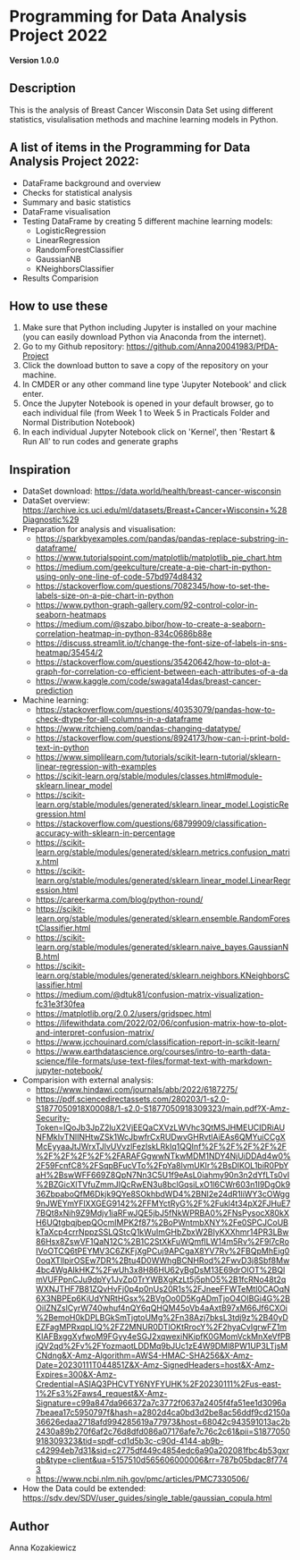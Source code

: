 # Programming for Data Analysis Project 2022

**Version 1.0.0**

## Description
This is the analysis of Breast Cancer Wisconsin Data Set using different statistics, visulalisation methods and machine learning models in Python.

## A list of items in the Programming for Data Analysis Project 2022:
- DataFrame background and overview
- Checks for statistical analysis
- Summary and basic statistics
- DataFrame visualisation
- Testing DataFrame by creating 5 different machine learning models:
    - LogisticRegression
    - LinearRegression
    - RandomForestClassifier
    - GaussianNB
    - KNeighborsClassifier
- Results Comparision

## How to use these
1. Make sure that Python including Jupyter is installed on your machine (you can easily download Python via Anaconda from the internet).
2. Go to my Github repository: https://github.com/Anna20041983/PfDA-Project
3. Click the download button to save a copy of the repository on your machine.
4. In CMDER or any other command line type 'Jupyter Notebook' and click enter.
5. Once the Jupyter Notebook is opened in your default browser, go to each individual file (from Week 1 to Week 5 in Practicals Folder and Normal Distribution Notebook)
6. In each individual Jupyter Notebook click on 'Kernel', then 'Restart & Run All' to run codes and generate graphs

## Inspiration
- DataSet download: https://data.world/health/breast-cancer-wisconsin
- DataSet overview: https://archive.ics.uci.edu/ml/datasets/Breast+Cancer+Wisconsin+%28Diagnostic%29
- Preparation for analysis and visualisation:
    - https://sparkbyexamples.com/pandas/pandas-replace-substring-in-dataframe/
    - https://www.tutorialspoint.com/matplotlib/matplotlib_pie_chart.htm
    - https://medium.com/geekculture/create-a-pie-chart-in-python-using-only-one-line-of-code-57bd974d8432
    - https://stackoverflow.com/questions/7082345/how-to-set-the-labels-size-on-a-pie-chart-in-python
    - https://www.python-graph-gallery.com/92-control-color-in-seaborn-heatmaps
    - https://medium.com/@szabo.bibor/how-to-create-a-seaborn-correlation-heatmap-in-python-834c0686b88e
    - https://discuss.streamlit.io/t/change-the-font-size-of-labels-in-sns-heatmap/35454/2
    - https://stackoverflow.com/questions/35420642/how-to-plot-a-graph-for-correlation-co-efficient-between-each-attributes-of-a-da
    - https://www.kaggle.com/code/swagata14das/breast-cancer-prediction
- Machine learning:
    - https://stackoverflow.com/questions/40353079/pandas-how-to-check-dtype-for-all-columns-in-a-dataframe
    - https://www.ritchieng.com/pandas-changing-datatype/
    - https://stackoverflow.com/questions/8924173/how-can-i-print-bold-text-in-python
    - https://www.simplilearn.com/tutorials/scikit-learn-tutorial/sklearn-linear-regression-with-examples
    - https://scikit-learn.org/stable/modules/classes.html#module-sklearn.linear_model
    - https://scikit-learn.org/stable/modules/generated/sklearn.linear_model.LogisticRegression.html
    - https://stackoverflow.com/questions/68799909/classification-accuracy-with-sklearn-in-percentage
    - https://scikit-learn.org/stable/modules/generated/sklearn.metrics.confusion_matrix.html
    - https://scikit-learn.org/stable/modules/generated/sklearn.linear_model.LinearRegression.html
    - https://careerkarma.com/blog/python-round/
    - https://scikit-learn.org/stable/modules/generated/sklearn.ensemble.RandomForestClassifier.html
    - https://scikit-learn.org/stable/modules/generated/sklearn.naive_bayes.GaussianNB.html
    - https://scikit-learn.org/stable/modules/generated/sklearn.neighbors.KNeighborsClassifier.html
    - https://medium.com/@dtuk81/confusion-matrix-visualization-fc31e3f30fea
    - https://matplotlib.org/2.0.2/users/gridspec.html
    - https://lifewithdata.com/2022/02/06/confusion-matrix-how-to-plot-and-interpret-confusion-matrix/
    - https://www.jcchouinard.com/classification-report-in-scikit-learn/
    - https://www.earthdatascience.org/courses/intro-to-earth-data-science/file-formats/use-text-files/format-text-with-markdown-jupyter-notebook/
- Comparision with external analysis:
    - https://www.hindawi.com/journals/abb/2022/6187275/
    - https://pdf.sciencedirectassets.com/280203/1-s2.0-S1877050918X00088/1-s2.0-S1877050918309323/main.pdf?X-Amz-Security-Token=IQoJb3JpZ2luX2VjEEQaCXVzLWVhc3QtMSJHMEUCIDRiAUNFMkIvTNlINHtwZSk1WcJbwfrCxRUDwvGHRvtlAiEAs6QMYuiCCgXMcEyyaaJtJWrxTJlvUVvzlFezIskLRkIq1QQInf%2F%2F%2F%2F%2F%2F%2F%2F%2F%2FARAFGgwwNTkwMDM1NDY4NjUiDDAd4w0%2F59FcnfC8%2FSqpBFucVTo%2FpYa8lvmUKIr%2BsDlKOL1biR0PbYaH%2BswWFF669Z8QpN7Nn3C5U1f9eAsL0iahmy90n3n2dYfLTs0vI%2BZGicXlTVfuZmmJIQcRwEN3u8bclGqsiLxO1l6CWr603n1I9DgOk936ZbpaboQfM6Dkjk9QYe8SOkhbdWD4%2BNl2e24dR1liWY3cOWgg9nJWEYmYFlXXGEG9142%2FFMYctRyG%2F%2Fukl4t34pX2FJHuE77BQt8xNih9Z9Mdjv1iaRFwJQE5jbJ5fNkWPRBA0%2FNsPysocX80kXH6UQtgbqjbepQOcmIMPK2f87%2BoPWntmbXNY%2Fe0SPCJCoUBkTaXcp4crrNppzSSLQStcQ1kWuImGHbZbxW2BIyKXXhmr14PR3LBw86Hsx8ZswVF1QaN12C%2B1C2StXkFuWQmfILW14m5Rv%2F9l7cRoIVoOTCQ6tPEYMV3C6ZKFjXgPCuj9APCgaX8YV7Rv%2FBQpMhEig00oqXTlIpirOSEw7DR%2Btu4D0WWhgBCNHRod%2FwvD3j8Sbf8Mw4bc4WgAIkHKZ%2FwUh3x8H86HU62yBgDsM13E69drOlOT%2BQlmVUFPpnCJu9dpYy1JvZp0TrYWBXgKzLt5j5phO5%2B1fcRNo48t2qWXNJTHF7B81ZQvHvFj0p4p0nUs20R1s%2FJneeFFWTeMtI0CAOqN6X3NBPEp6KiUdYNRtHGsx%2BVgOo0D5KgADmTjoO4OIBGi4G%2BOiIZNZslCyrW740whuf4nQY6qQHQM45oVb4aAxtB97xM66Jf6CXOi%2BemoH0kDPLBGkSmTjgtoUMg%2Fn38Azj7bksL3tdj9z%2B40yDEZFagMPRxqpLIQ%2FZ2MNUR0DTlOKtRrocY%2F2hyaCvIgrwFZ1mKIAFBxggXyfwoM9FGyy4eSGJ2xqwexiNKipfK0GMomVckMnXeVfPBjQV2qd%2Fv%2FYozmaotLDDMq9bJUc1zE4W9DMl8PW1UP3LTjsMCNdng&X-Amz-Algorithm=AWS4-HMAC-SHA256&X-Amz-Date=20230111T044851Z&X-Amz-SignedHeaders=host&X-Amz-Expires=300&X-Amz-Credential=ASIAQ3PHCVTY6NYFYUHK%2F20230111%2Fus-east-1%2Fs3%2Faws4_request&X-Amz-Signature=c99a847da966372a7c3772f0637a2405f4fa51ee1d3096a7beaea17c5950797f&hash=a2802d4ca0bd3d2be8ac56ddf9cd2150a36626edaa2718afd994285619a77973&host=68042c943591013ac2b2430a89b270f6af2c76d8dfd086a07176afe7c76c2c61&pii=S1877050918309323&tid=spdf-cd1d5b3c-c90d-4144-ab9b-c42994eb7d31&sid=c2775df449c4854edc6a90a202081fbc4b53gxrqb&type=client&ua=5157510d565606000006&rr=787b05bdac8f7743
    - https://www.ncbi.nlm.nih.gov/pmc/articles/PMC7330506/
- How the Data could be extended: https://sdv.dev/SDV/user_guides/single_table/gaussian_copula.html

## Author

Anna Kozakiewicz

